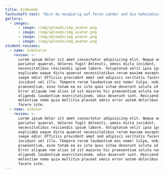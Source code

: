 ```yaml
---
title: Erdkunde
fachschaft-text: "Bist du neugierig auf ferne Länder und die Geheimnisse unserer Erde? \r\n\n\r\n\nDas Fach Erdkunde bietet dir Wissen über die Welt und die Chance, sie aktiv zu gestalten. Entwickle Lösungen für globale Herausforderungen wie den Klimawandel. Erfahre, wie die Zusammenhänge zwischen Gesellschaft, Wirtschaft und Umwelt die Zukunft formen. \r\n\n\r\n\nWähle in der Mittelstufe den Kurs Global Challenges, um dir Expertise zu globalen Schlüsselproblemen zu erarbeiten—und das in der Weltsprache Englisch. \r\n\n\r\n\nIn der Oberstufe vertiefst du dein Wissen über geopolitische Zusammenhänge und globale Herausforderungen. Diskutiere kontroverse Themen wie Migration oder nachhaltige Entwicklung, um ein umfassendes Verständnis für die Welt zu entwickeln. \r\n\n\r\n\nLasse dich von Erdkunde begeistern und gestalte deine Zukunft aktiv mit!"
gallery:
  - images:
      - image: /img/uploads/img_avatar.png
      - image: /img/uploads/img_avatar.png
      - image: /img/uploads/img_avatar.png
      - image: /img/uploads/img_avatar.png
student-reviews:
  - name: Schülerin
    review: >-
      Lorem ipsum dolor sit amet consectetur adipisicing elit. Neque animi
      pariatur quaerat, dolores fugit deleniti, omnis dicta incidunt,
      necessitatibus reiciendis ipsum labore. Voluptatum velit ipsa ipsam, quasi
      explicabo eaque dicta quaerat necessitatibus rerum maxime excepturi qui
      saepe odio! Officiis provident amet sed adipisci veritatis facere odit
      incidunt vel illo. Tempore rerum laudantium eos nemo! Culpa, nobis quia
      praesentium, esse totam ea ex iste quos vitae deserunt soluta id aut!
      Error aliquam rem alias id sit maiores hic praesentium soluta numquam
      eligendi laudantium exercitationem, odio deserunt sunt. Reiciendis, harum
      molestiae nemo quia mollitia placeat omnis error autem doloribus vel
      facere iste.
  - name: Schüler
    review: >-
      Lorem ipsum dolor sit amet consectetur adipisicing elit. Neque animi
      pariatur quaerat, dolores fugit deleniti, omnis dicta incidunt,
      necessitatibus reiciendis ipsum labore. Voluptatum velit ipsa ipsam, quasi
      explicabo eaque dicta quaerat necessitatibus rerum maxime excepturi qui
      saepe odio! Officiis provident amet sed adipisci veritatis facere odit
      incidunt vel illo. Tempore rerum laudantium eos nemo! Culpa, nobis quia
      praesentium, esse totam ea ex iste quos vitae deserunt soluta id aut!
      Error aliquam rem alias id sit maiores hic praesentium soluta numquam
      eligendi laudantium exercitationem, odio deserunt sunt. Reiciendis, harum
      molestiae nemo quia mollitia placeat omnis error autem doloribus vel
      facere iste.
---
```


